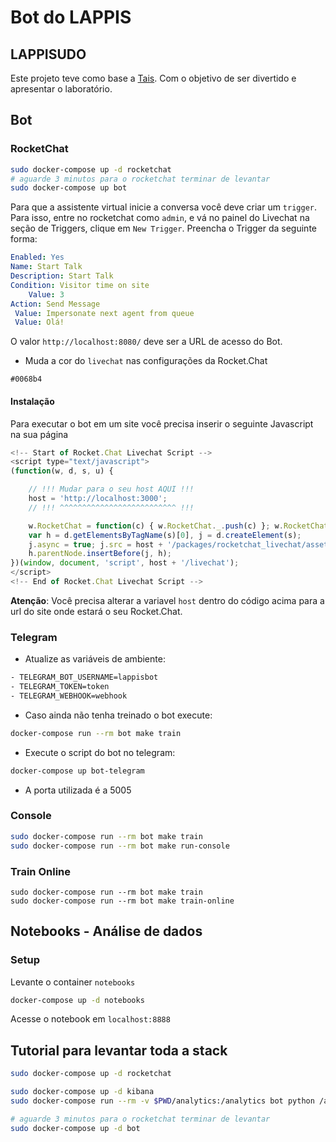 # Bot do LAPPIS

## LAPPISUDO

Este projeto teve como base a [Tais](http://github.com/lappis-unb/tais). Com o objetivo de ser divertido e apresentar o laboratório.

## Bot

### RocketChat

```sh
sudo docker-compose up -d rocketchat
# aguarde 3 minutos para o rocketchat terminar de levantar
sudo docker-compose up bot
```

Para que a assistente virtual inicie a conversa você deve criar um `trigger`.
Para isso, entre no rocketchat como `admin`, e vá no painel do Livechat na
seção de Triggers, clique em `New Trigger`. Preencha o Trigger da seguinte forma:

```yaml
Enabled: Yes
Name: Start Talk
Description: Start Talk
Condition: Visitor time on site
    Value: 3
Action: Send Message
 Value: Impersonate next agent from queue
 Value: Olá!
```

O valor `http://localhost:8080/` deve ser a URL de acesso do Bot.

* Muda a cor do `livechat` nas configurações da Rocket.Chat

`#0068b4`

#### Instalação

Para executar o bot em um site você precisa inserir o seguinte Javascript na sua página

```js
<!-- Start of Rocket.Chat Livechat Script -->
<script type="text/javascript">
(function(w, d, s, u) {

    // !!! Mudar para o seu host AQUI !!!
    host = 'http://localhost:3000';
    // !!! ^^^^^^^^^^^^^^^^^^^^^^^^^^ !!!

    w.RocketChat = function(c) { w.RocketChat._.push(c) }; w.RocketChat._ = []; w.RocketChat.url = u;
    var h = d.getElementsByTagName(s)[0], j = d.createElement(s);
    j.async = true; j.src = host + '/packages/rocketchat_livechat/assets/rocketchat-livechat.min.js?_=201702160944';
    h.parentNode.insertBefore(j, h);
})(window, document, 'script', host + '/livechat');
</script>
<!-- End of Rocket.Chat Livechat Script -->
```

**Atenção**: Você precisa alterar a variavel `host` dentro do código acima para a url do site onde estará
o seu Rocket.Chat.




### Telegram

* Atualize as variáveis de ambiente:

```sh
- TELEGRAM_BOT_USERNAME=lappisbot
- TELEGRAM_TOKEN=token
- TELEGRAM_WEBHOOK=webhook
```

* Caso ainda não tenha treinado o bot execute:

```sh
docker-compose run --rm bot make train
```

* Execute o script do bot no telegram:

```sh
docker-compose up bot-telegram
```

* A porta utilizada é a 5005


### Console

```sh
sudo docker-compose run --rm bot make train
sudo docker-compose run --rm bot make run-console
```

### Train Online

```
sudo docker-compose run --rm bot make train
sudo docker-compose run --rm bot make train-online
```




## Notebooks - Análise de dados

### Setup

Levante o container `notebooks`

```sh
docker-compose up -d notebooks
```

Acesse o notebook em `localhost:8888`




## Tutorial para levantar toda a stack

```sh
sudo docker-compose up -d rocketchat

sudo docker-compose up -d kibana
sudo docker-compose run --rm -v $PWD/analytics:/analytics bot python /analytics/setup_elastic.py

# aguarde 3 minutos para o rocketchat terminar de levantar
sudo docker-compose up -d bot
```
